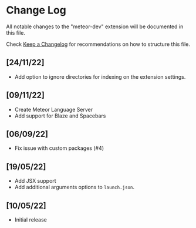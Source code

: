 # Change Log

All notable changes to the "meteor-dev" extension will be documented in this file.

Check [Keep a Changelog](http://keepachangelog.com/) for recommendations on how to structure this file.

## [24/11/22]

-   Add option to ignore directories for indexing on the extension settings.

## [09/11/22]

-   Create Meteor Language Server
-   Add support for Blaze and Spacebars

## [06/09/22]

-   Fix issue with custom packages (#4)

## [19/05/22]

-   Add JSX support
-   Add additional arguments options to `launch.json`.

## [10/05/22]

-   Initial release
